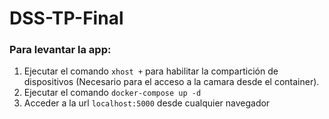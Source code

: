 # DSS-TP-Final

### Para levantar la app:
1. Ejecutar el comando ```xhost +``` para habilitar la compartición de dispositivos (Necesario para el acceso a la camara desde el container).
2. Ejecutar el comando ```docker-compose up -d```
3. Acceder a la url ```localhost:5000``` desde cualquier navegador
